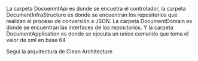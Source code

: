 La carpeta DocuemntApi es donde se encuetra el controlador, la carpeta DocumentInfraStructure es donde se encuentran los repositorios
que realizan el proceso de conversión a JSON.
La carpeta DocumentDomain es donde se encuentran las interfaces de los repositorios.
Y la carpeta DocumentApplication es donde se ejecuta un unico comando que toma el valor de xml en base 64

Segui la arquitectura de Clean Architecture

